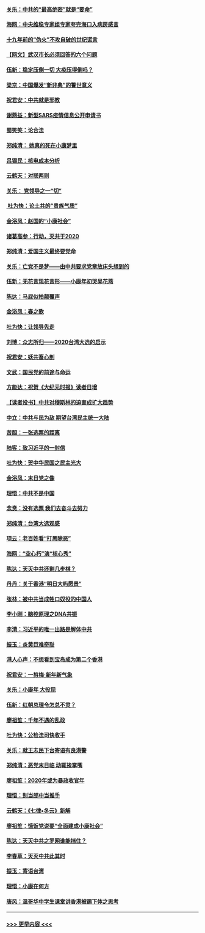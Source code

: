 #### [关乐：中共的“最高绝密”就是“要命”](../pages/nsc993/n11816946.md?t=01250431) 
#### [海网：中央维稳专家组专家夸完海口入病房感言](../pages/nsc993/n11815138.md?t=01250431) 
#### [十九年前的“伪火”不攻自破的世纪谎言](../pages/nsc993/n11813238.md?t=01250431) 
#### [【网文】武汉市长必须回答的六个问题](../pages/nsc993/n11813848.md?t=01250431) 
#### [伍新：稳定压倒一切 大疫压得倒吗？](../pages/nsc993/n11812634.md?t=01250431) 
#### [梁京：中国爆发“新非典”的警世意义](../pages/nsc993/n11812554.md?t=01250431) 
#### [祝君安：中共就是邪教](../pages/nsc993/n11812431.md?t=01250431) 
#### [谢燕益：新型SARS疫情信息公开申请书](../pages/nsc993/n11808840.md?t=01250431) 
#### [蜀笑笑：论合法](../pages/nsc993/n11808064.md?t=01250431) 
#### [郑纯清： 她真的死在小康梦里](../pages/nsc993/n11806623.md?t=01250431) 
#### [吕锡民：核电成本分析](../pages/nsc993/n11806284.md?t=01250431) 
#### [云鹤天：对联两则](../pages/nsc993/n11805957.md?t=01250431) 
#### [关乐： 党领导之一“切”](../pages/nsc993/n11804505.md?t=01250431) 
#### [ 吐为快：论土共的“贵族气质”](../pages/nsc993/n11804490.md?t=01250431) 
#### [金浴凤：赵国的“小康社会”](../pages/nsc993/n11804452.md?t=01250431) 
#### [诸葛高参：行动，灭共于2020](../pages/nsc993/n11804120.md?t=01250431) 
#### [郑纯清：爱国主义最终要党命](../pages/nsc993/n11802197.md?t=01250431) 
#### [关乐：亡党不是梦——由中共要求党章放床头想到的](../pages/nsc993/n11802156.md?t=01250431) 
#### [伍新：无花言现花言形——小康年初哭吴花燕](../pages/nsc993/n11800044.md?t=01250431) 
#### [陈达：马屁似拍颠覆声](../pages/nsc993/n11800010.md?t=01250431) 
#### [金浴凤：春之歌](../pages/nsc993/n11797687.md?t=01250431) 
#### [吐为快：让领导先走](../pages/nsc993/n11797512.md?t=01250431) 
#### [刘博：众志所归——2020台湾大选的启示](../pages/nsc993/n11796878.md?t=01250431) 
#### [祝君安：妖共畜心剖](../pages/nsc993/n11794273.md?t=01250431) 
#### [文武：国民党的前途与命运](../pages/nsc993/n11794198.md?t=01250431) 
#### [方能达：祝贺《大纪元时报》读者日增](../pages/nsc993/n11793807.md?t=01250431) 
#### [【读者投书】中共对穆斯林的迫害成扩大趋势](../pages/nsc993/n11791371.md?t=01250431) 
#### [中立：中共与民为敌 期望台湾民主统一大陆](../pages/nsc993/n11790392.md?t=01250431) 
#### [苦胆：一张选票的距离](../pages/nsc993/n11788914.md?t=01250431) 
#### [陆客：致习近平的一封信](../pages/nsc993/n11788867.md?t=01250431) 
#### [吐为快：贺中华民国之民主光大](../pages/nsc993/n11788618.md?t=01250431) 
#### [金浴凤：末日党之像](../pages/nsc993/n11787475.md?t=01250431) 
#### [理悟：中共不是中国](../pages/nsc993/n11787463.md?t=01250431) 
#### [念贲：没有选票  我们去奋斗去努力](../pages/nsc993/n11787398.md?t=01250431) 
#### [郑纯清：台湾大选观感](../pages/nsc993/n11786210.md?t=01250431) 
#### [项云：老百姓看“打黑除恶”](../pages/nsc993/n11785398.md?t=01250431) 
#### [海网：“空心朽”演“核心秀”](../pages/nsc993/n11783874.md?t=01250431) 
#### [陈达：天灭中共还剩几步棋？](../pages/nsc993/n11783719.md?t=01250431) 
#### [丹丹：关于香港“明日大屿愿景”](../pages/nsc993/n11783273.md?t=01250431) 
#### [张林：被中共当成牲口奴役的中国人](../pages/nsc993/n11782397.md?t=01250431) 
#### [李小刚：脑控原理之DNA共振](../pages/nsc993/n11780962.md?t=01250431) 
#### [李清：习近平的唯一出路是解体中共](../pages/nsc993/n11780866.md?t=01250431) 
#### [振玉：炎黄巨难奇耻](../pages/nsc993/n11779632.md?t=01250431) 
#### [港人心声：不想看到宝岛成为第二个香港](../pages/nsc993/n11778817.md?t=01250431) 
#### [祝君安：一剪梅‧新年新气象](../pages/nsc993/n11776340.md?t=01250431) 
#### [关乐：小康年 大役现](../pages/nsc993/n11774213.md?t=01250431) 
#### [伍新：红朝总理令怎总不灵？](../pages/nsc993/n11770813.md?t=01250431) 
#### [廖祖笙：千年不遇的乱政](../pages/nsc993/n11770373.md?t=01250431) 
#### [吐为快：公检法司快收手](../pages/nsc993/n11770359.md?t=01250431) 
#### [关乐：就王志民下台寄语有良港警](../pages/nsc993/n11769903.md?t=01250431) 
#### [郑纯清：恶党末日临 动辄挨掌嘴](../pages/nsc993/n11769356.md?t=01250431) 
#### [廖祖笙：2020年或为暴政收官年](../pages/nsc993/n11768216.md?t=01250431) 
#### [理悟：别当郎中当推手](../pages/nsc993/n11768243.md?t=01250431) 
#### [云鹤天：《七律▪冬云》新解](../pages/nsc993/n11768204.md?t=01250431) 
#### [廖祖笙：饿饭党说要“全面建成小康社会”](../pages/nsc993/n11767482.md?t=01250431) 
#### [陈达：天灭中共之罗网谁能挡住？](../pages/nsc993/n11767465.md?t=01250431) 
#### [李春草：天灭中共此其时](../pages/nsc993/n11767452.md?t=01250431) 
#### [振玉：寄语台湾](../pages/nsc993/n11767432.md?t=01250431) 
#### [理悟：小康在何方](../pages/nsc993/n11767394.md?t=01250431) 
#### [唐风：温哥华中学生课堂讲香港被踢下体之思考](../pages/nsc993/n11766848.md?t=01250431) 

----
#### [ >>> 更早内容 <<< ](../indexes/nsc993-earlier.md)
